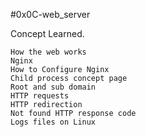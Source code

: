 #0x0C-web_server


Concept Learned.


    How the web works
    Nginx
    How to Configure Nginx
    Child process concept page
    Root and sub domain
    HTTP requests
    HTTP redirection
    Not found HTTP response code
    Logs files on Linux

